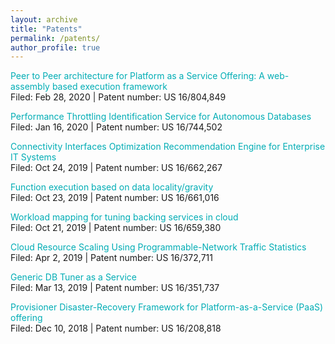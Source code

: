 ```yaml
---
layout: archive
title: "Patents"
permalink: /patents/
author_profile: true
---
```

  
<span style="color:#00adb5">Peer to Peer architecture for Platform as a Service Offering: A web-assembly based execution framework</span>   
Filed: Feb 28, 2020 | Patent number: US 16/804,849

<span style="color:#00adb5">Performance Throttling Identification Service for Autonomous Databases</span>  
Filed: Jan 16, 2020 | Patent number: US 16/744,502

<span style="color:#00adb5">Connectivity Interfaces Optimization Recommendation Engine for Enterprise IT Systems</span>  
Filed: Oct 24, 2019 | Patent number: US 16/662,267

<span style="color:#00adb5">Function execution based on data locality/gravity</span>  
Filed: Oct 23, 2019 | Patent number: US 16/661,016

<span style="color:#00adb5">Workload mapping for tuning backing services in cloud</span>  
Filed: Oct 21, 2019 | Patent number: US 16/659,380

<span style="color:#00adb5">Cloud Resource Scaling Using Programmable-Network Traffic Statistics</span>  
Filed: Apr 2, 2019 | Patent number: US 16/372,711

<span style="color:#00adb5">Generic DB Tuner as a Service</span>  
Filed: Mar 13, 2019 | Patent number: US 16/351,737

<span style="color:#00adb5">Provisioner Disaster-Recovery Framework for Platform-as-a-Service (PaaS) offering</span>  
Filed: Dec 10, 2018 | Patent number: US 16/208,818